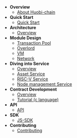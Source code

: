 - **Overview**
	- [About Huobi-chain](en-us/readme.md)
- **Quick Start**
	- [Quick Start](en-us/getting_started.md)
- **Architecture**
	- [Overview](en-us/arch.md)
- **Module Design**
	- [Transaction Pool](en-us/transaction_pool.md)
	- [Overlord](en-us/overlord.md)
	- [VM](en-us/vm_lang.md)
	- [Network](/en-usnetwork.md)
- **Diving into Service**
	- [Overview](en-us/service_overview.md)
	- [Asset Service](en-us/asset_service.md)
	- [RISC-V Service](en-us/riscv_service.md)
	- [Node management Service](en-us/node_service.md)
- **Contract Development**
	- [Overview](en-us/contract_overview.md)
	- [Tutorial (c language)](en-us/contract_demo.md)
- **API**
	- [API](en-us/graphql_api.md)
- **SDK**
	- [JS-SDK](en-us/js_sdk.md)
- **Contributing**
	- [Contributing](en-us/contribute.md)

